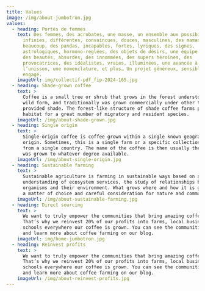 ```yaml
---
title: Values
image: /img/about-jumbotron.jpg
values:
  - heading: Portés de femmes
    text: Des femmes, des acrobates, une masse, un ensemble aux possibilités
      infinies, différentes, convaincues, douces, masculines, des mamans,
      beaucoup, des pandas, incapables, fortes, lyriques, des signes,
      astrologiques, hormono-reglées, des objets de désirs, une équipe de rugby,
      des beautés, absurdes, des innommées, des supers héroïnes, des
      provocatrices, des idéalistes, vraies, illuminées, une avancée à
      l’unisson, une nomenclature, et plus… Un projet généreux, sensible et
      engagé.
    imageUrl: img/collectif-pdf_fip-2024-165.jpg
  - heading: Shade-grown coffee
    text: >
      Coffee is a small tree or shrub that grows in the forest understory in its
      wild form, and traditionally was grown commercially under other trees that
      provided shade. The forest-like structure of shade coffee farms provides
      habitat for a great number of migratory and resident species.
    imageUrl: /img/about-shade-grown.jpg
  - heading: Single origin
    text: >
      Single-origin coffee is coffee grown within a single known geographic
      origin. Sometimes, this is a single farm or a specific collection of beans
      from a single country. The name of the coffee is then usually the place it
      was grown to whatever degree available.
    imageUrl: /img/about-single-origin.jpg
  - heading: Sustainable farming
    text: >
      Sustainable agriculture is farming in sustainable ways based on an
      understanding of ecosystem services, the study of relationships between
      organisms and their environment. What grows where and how it is grown are
      a matter of choice and careful consideration for nature and communities.
    imageUrl: /img/about-sustainable-farming.jpg
  - heading: Direct sourcing
    text: >
      We want to truly empower the communities that bring amazing coffee to you.
      That’s why we reinvest 20% of our profits into farms, local businesses and
      schools everywhere our coffee is grown. You can see the communities grow
      and learn more about coffee farming on our blog.
    imageUrl: img/home-jumbotron.jpg
  - heading: Reinvest profits
    text: >
      We want to truly empower the communities that bring amazing coffee to you.
      That’s why we reinvest 20% of our profits into farms, local businesses and
      schools everywhere our coffee is grown. You can see the communities grow
      and learn more about coffee farming on our blog.
    imageUrl: /img/about-reinvest-profits.jpg
---
```

